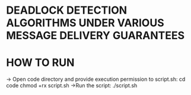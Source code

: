 # DEADLOCK DETECTION ALGORITHMS UNDER VARIOUS MESSAGE DELIVERY GUARANTEES

# HOW TO RUN
-> Open code directory and provide execution permission to script.sh:
cd code
chmod +rx script.sh
->Run the script:
./script.sh